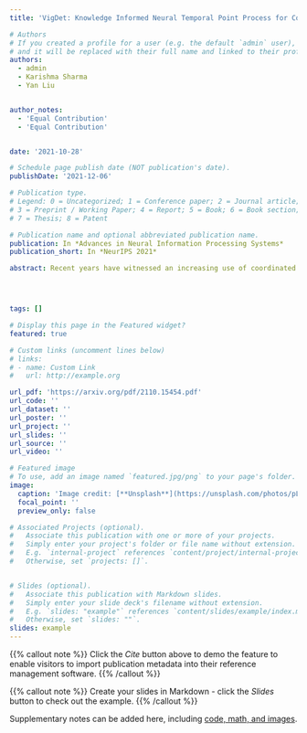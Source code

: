 ```yaml
---
title: 'VigDet: Knowledge Informed Neural Temporal Point Process for Coordination Detection on Social Media'

# Authors
# If you created a profile for a user (e.g. the default `admin` user), write the username (folder name) here
# and it will be replaced with their full name and linked to their profile.
authors:
  - admin
  - Karishma Sharma
  - Yan Liu


author_notes:
  - 'Equal Contribution'
  - 'Equal Contribution'


date: '2021-10-28'

# Schedule page publish date (NOT publication's date).
publishDate: '2021-12-06'

# Publication type.
# Legend: 0 = Uncategorized; 1 = Conference paper; 2 = Journal article;
# 3 = Preprint / Working Paper; 4 = Report; 5 = Book; 6 = Book section;
# 7 = Thesis; 8 = Patent

# Publication name and optional abbreviated publication name.
publication: In *Advances in Neural Information Processing Systems*
publication_short: In *NeurIPS 2021*

abstract: Recent years have witnessed an increasing use of coordinated accounts on social media, operated by misinformation campaigns to influence public opinion and manipulate social outcomes. Consequently, there is an urgent need to develop an effective methodology for coordinated group detection to combat the misinformation on social media. However, existing works suffer from various drawbacks, such as, either limited performance due to extreme reliance on predefined signatures of coordination, or instead an inability to address the natural sparsity of account activities on social media with useful prior domain knowledge. Therefore, in this paper, we propose a coordination detection framework incorporating neural temporal point process with prior knowledge such as temporal logic or pre-defined filtering functions. Specifically, when modeling the observed data from social media with neural temporal point process, we jointly learn a Gibbs-like distribution of group assignment based on how consistent an assignment is to (1) the account embedding space and (2) the prior knowledge. To address the challenge that the distribution is hard to be efficiently computed and sampled from, we design a theoretically guaranteed variational inference approach to learn a mean-field approximation for it. Experimental results on a real-world dataset show the effectiveness of our proposed method compared to the SOTA model in both unsupervised and semi-supervised settings. We further apply our model on a COVID-19 Vaccine Tweets dataset. The detection result suggests the presence of suspicious coordinated efforts on spreading misinformation about COVID-19 vaccines.




tags: []

# Display this page in the Featured widget?
featured: true

# Custom links (uncomment lines below)
# links:
# - name: Custom Link
#   url: http://example.org

url_pdf: 'https://arxiv.org/pdf/2110.15454.pdf'
url_code: ''
url_dataset: ''
url_poster: ''
url_project: ''
url_slides: ''
url_source: ''
url_video: ''

# Featured image
# To use, add an image named `featured.jpg/png` to your page's folder.
image:
  caption: 'Image credit: [**Unsplash**](https://unsplash.com/photos/pLCdAaMFLTE)'
  focal_point: ''
  preview_only: false

# Associated Projects (optional).
#   Associate this publication with one or more of your projects.
#   Simply enter your project's folder or file name without extension.
#   E.g. `internal-project` references `content/project/internal-project/index.md`.
#   Otherwise, set `projects: []`.


# Slides (optional).
#   Associate this publication with Markdown slides.
#   Simply enter your slide deck's filename without extension.
#   E.g. `slides: "example"` references `content/slides/example/index.md`.
#   Otherwise, set `slides: ""`.
slides: example
---
```


{{% callout note %}}
Click the _Cite_ button above to demo the feature to enable visitors to import publication metadata into their reference management software.
{{% /callout %}}

{{% callout note %}}
Create your slides in Markdown - click the _Slides_ button to check out the example.
{{% /callout %}}

Supplementary notes can be added here, including [code, math, and images](https://wowchemy.com/docs/writing-markdown-latex/).

